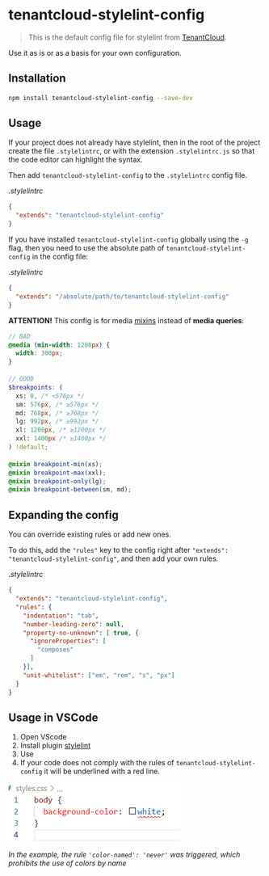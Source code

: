 # tenantcloud-stylelint-config
> This is the default config file for stylelint from [TenantCloud](https://www.tenantcloud.com/).

Use it as is or as a basis for your own configuration.

## Installation

```bash
npm install tenantcloud-stylelint-config --save-dev
```

## Usage

If your project does not already have stylelint, then in the root of the project create the file `.stylelintrc`, or with the extension `.stylelintrc.js` so that the code editor can highlight the syntax.

Then add `tenantcloud-stylelint-config` to the `.stylelintrc` config file.

_.stylelintrc_
```json
{
  "extends": "tenantcloud-stylelint-config"
}
```

If you have installed `tenantcloud-stylelint-config` globally using the `-g` flag, then you need to use the absolute path of `tenantcloud-stylelint-config` in the config file:


_.stylelintrc_
```json
{
  "extends": "/absolute/path/to/tenantcloud-stylelint-config"
}
```

**ATTENTION!** This config is for media [mixins](https://gist.github.com/kifork/0c449aace117fb4db7695aea34b63925) instead of **media queries**:
```scss
// BAD
@media (min-width: 1200px) {
  width: 300px;
}

// GOOD
$breakpoints: (
  xs: 0, /* <576px */
  sm: 576px, /* ≥576px */
  md: 768px, /* ≥768px */
  lg: 992px, /* ≥992px */
  xl: 1200px, /* ≥1200px */
  xxl: 1400px /* ≥1400px */
) !default;

@mixin breakpoint-min(xs);
@mixin breakpoint-max(xxl);
@mixin breakpoint-only(lg);
@mixin breakpoint-between(sm, md);
```

## Expanding the config

You can override existing rules or add new ones.

To do this, add the `"rules"` key to the config right after `"extends": "tenantcloud-stylelint-config"`, and then add your own rules.

_.stylelintrc_
```json
{
  "extends": "tenantcloud-stylelint-config",
  "rules": {
    "indentation": "tab",
    "number-leading-zero": null,
    "property-no-unknown": [ true, {
      "ignoreProperties": [
        "composes"
      ]
    }],
    "unit-whitelist": ["em", "rem", "s", "px"]
  }
}
```

## Usage in VSCode

1. Open VScode
2. Install plugin [stylelint](https://marketplace.visualstudio.com/items?itemName=stylelint.vscode-stylelint)
3. Use
4. If your code does not comply with the rules of `tenantcloud-stylelint-config` it will be underlined with a red line.

![](vscode-error.png)

_In the example, the rule `'color-named': 'never'` was triggered, which prohibits the use of colors by name_
